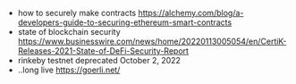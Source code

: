 
- how to securely make contracts https://alchemy.com/blog/a-developers-guide-to-securing-ethereum-smart-contracts
- state of blockchain security https://www.businesswire.com/news/home/20220113005054/en/CertiK-Releases-2021-State-of-DeFi-Security-Report
- rinkeby testnet deprecated October 2, 2022
- ..long live https://goerli.net/